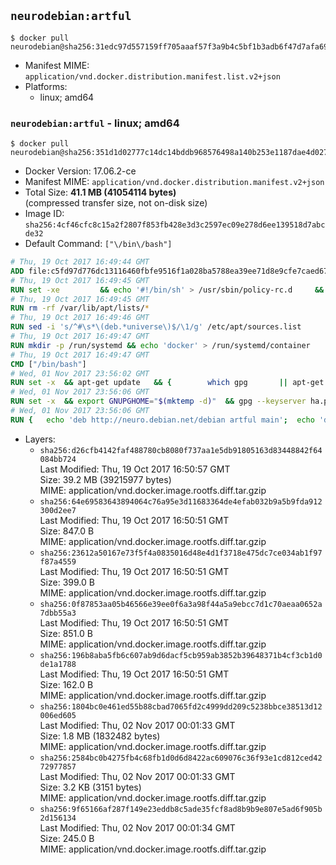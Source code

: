 ## `neurodebian:artful`

```console
$ docker pull neurodebian@sha256:31edc97d557159ff705aaaf57f3a9b4c5bf1b3adb6f47d7afa69ed20586e759e
```

-	Manifest MIME: `application/vnd.docker.distribution.manifest.list.v2+json`
-	Platforms:
	-	linux; amd64

### `neurodebian:artful` - linux; amd64

```console
$ docker pull neurodebian@sha256:351d1d02777c14dc14bddb968576498a140b253e1187dae4d0270d09641ac842
```

-	Docker Version: 17.06.2-ce
-	Manifest MIME: `application/vnd.docker.distribution.manifest.v2+json`
-	Total Size: **41.1 MB (41054114 bytes)**  
	(compressed transfer size, not on-disk size)
-	Image ID: `sha256:4cf46cfc8c15a2f2807f853fb428e3d3c2597ec09e278d6ee139518d7abcde32`
-	Default Command: `["\/bin\/bash"]`

```dockerfile
# Thu, 19 Oct 2017 16:49:44 GMT
ADD file:c5fd97d776dc13116460fbfe9516f1a028ba5788ea39ee71d8e9cfe7caed676f in / 
# Thu, 19 Oct 2017 16:49:45 GMT
RUN set -xe 		&& echo '#!/bin/sh' > /usr/sbin/policy-rc.d 	&& echo 'exit 101' >> /usr/sbin/policy-rc.d 	&& chmod +x /usr/sbin/policy-rc.d 		&& dpkg-divert --local --rename --add /sbin/initctl 	&& cp -a /usr/sbin/policy-rc.d /sbin/initctl 	&& sed -i 's/^exit.*/exit 0/' /sbin/initctl 		&& echo 'force-unsafe-io' > /etc/dpkg/dpkg.cfg.d/docker-apt-speedup 		&& echo 'DPkg::Post-Invoke { "rm -f /var/cache/apt/archives/*.deb /var/cache/apt/archives/partial/*.deb /var/cache/apt/*.bin || true"; };' > /etc/apt/apt.conf.d/docker-clean 	&& echo 'APT::Update::Post-Invoke { "rm -f /var/cache/apt/archives/*.deb /var/cache/apt/archives/partial/*.deb /var/cache/apt/*.bin || true"; };' >> /etc/apt/apt.conf.d/docker-clean 	&& echo 'Dir::Cache::pkgcache ""; Dir::Cache::srcpkgcache "";' >> /etc/apt/apt.conf.d/docker-clean 		&& echo 'Acquire::Languages "none";' > /etc/apt/apt.conf.d/docker-no-languages 		&& echo 'Acquire::GzipIndexes "true"; Acquire::CompressionTypes::Order:: "gz";' > /etc/apt/apt.conf.d/docker-gzip-indexes 		&& echo 'Apt::AutoRemove::SuggestsImportant "false";' > /etc/apt/apt.conf.d/docker-autoremove-suggests
# Thu, 19 Oct 2017 16:49:45 GMT
RUN rm -rf /var/lib/apt/lists/*
# Thu, 19 Oct 2017 16:49:46 GMT
RUN sed -i 's/^#\s*\(deb.*universe\)$/\1/g' /etc/apt/sources.list
# Thu, 19 Oct 2017 16:49:47 GMT
RUN mkdir -p /run/systemd && echo 'docker' > /run/systemd/container
# Thu, 19 Oct 2017 16:49:47 GMT
CMD ["/bin/bash"]
# Wed, 01 Nov 2017 23:56:02 GMT
RUN set -x 	&& apt-get update 	&& { 		which gpg 		|| apt-get install -y --no-install-recommends gnupg 	; } 	&& { 		gpg --version | grep -q '^gpg (GnuPG) 1\.' 		|| apt-get install -y --no-install-recommends dirmngr 	; } 	&& rm -rf /var/lib/apt/lists/*
# Wed, 01 Nov 2017 23:56:06 GMT
RUN set -x 	&& export GNUPGHOME="$(mktemp -d)" 	&& gpg --keyserver ha.pool.sks-keyservers.net --recv-keys DD95CC430502E37EF840ACEEA5D32F012649A5A9 	&& gpg --export DD95CC430502E37EF840ACEEA5D32F012649A5A9 > /etc/apt/trusted.gpg.d/neurodebian.gpg 	&& rm -rf "$GNUPGHOME" 	&& apt-key list | grep neurodebian
# Wed, 01 Nov 2017 23:56:06 GMT
RUN { 	echo 'deb http://neuro.debian.net/debian artful main'; 	echo 'deb http://neuro.debian.net/debian data main'; 	echo '#deb-src http://neuro.debian.net/debian-devel artful main'; } > /etc/apt/sources.list.d/neurodebian.sources.list
```

-	Layers:
	-	`sha256:d26cfb4142faf488780cb8080f737aa1e5db91805163d83448842f64084bb724`  
		Last Modified: Thu, 19 Oct 2017 16:50:57 GMT  
		Size: 39.2 MB (39215977 bytes)  
		MIME: application/vnd.docker.image.rootfs.diff.tar.gzip
	-	`sha256:64e69583643894064c76a95e3d11683364de4efab032b9a5b9fda912300d2ee7`  
		Last Modified: Thu, 19 Oct 2017 16:50:51 GMT  
		Size: 847.0 B  
		MIME: application/vnd.docker.image.rootfs.diff.tar.gzip
	-	`sha256:23612a50167e73f5f4a0835016d48e4d1f3718e475dc7ce034ab1f97f87a4559`  
		Last Modified: Thu, 19 Oct 2017 16:50:51 GMT  
		Size: 399.0 B  
		MIME: application/vnd.docker.image.rootfs.diff.tar.gzip
	-	`sha256:0f87853aa05b46566e39ee0f6a3a98f44a5a9ebcc7d1c70aeaa0652a7dbb55a3`  
		Last Modified: Thu, 19 Oct 2017 16:50:51 GMT  
		Size: 851.0 B  
		MIME: application/vnd.docker.image.rootfs.diff.tar.gzip
	-	`sha256:196b8aba5fb6c607ab9d6dacf5cb959ab3852b39648371b4cf3cb1d0de1a1788`  
		Last Modified: Thu, 19 Oct 2017 16:50:51 GMT  
		Size: 162.0 B  
		MIME: application/vnd.docker.image.rootfs.diff.tar.gzip
	-	`sha256:1804bc0e461ed55b88cbad7065fd2c4999dd209c5238bbce38513d12006ed605`  
		Last Modified: Thu, 02 Nov 2017 00:01:33 GMT  
		Size: 1.8 MB (1832482 bytes)  
		MIME: application/vnd.docker.image.rootfs.diff.tar.gzip
	-	`sha256:2584bc0b4275fb4c68fb1d0d6d8422ac609076c36f93e1cd812ced4272977857`  
		Last Modified: Thu, 02 Nov 2017 00:01:33 GMT  
		Size: 3.2 KB (3151 bytes)  
		MIME: application/vnd.docker.image.rootfs.diff.tar.gzip
	-	`sha256:9f65166af287f149e23eddb8c5ade35fcf8ad8b9b9e807e5ad6f905b2d156134`  
		Last Modified: Thu, 02 Nov 2017 00:01:34 GMT  
		Size: 245.0 B  
		MIME: application/vnd.docker.image.rootfs.diff.tar.gzip
